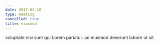 ```yaml
---
date: 2017-04-10
type: meeting
cancelled: true
title: eiusmod
---
```

voluptate nisi sunt qui Lorem pariatur. ad eiusmod deserunt labore ut sit
